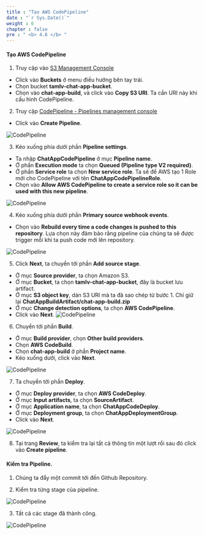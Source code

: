 ```yaml
---
title : "Tạo AWS CodePipeline"
date : "`r Sys.Date()`"
weight : 6
chapter : false
pre : " <b> 4.6 </b> "
---
```


#### Tạo AWS CodePipeline

1. Truy cập vào [S3 Management Console](https://eu-west-2.console.aws.amazon.com/s3/home?region=eu-west-2)
  + Click vào **Buckets** ở menu điều hướng bên tay trái.
  + Chọn bucket **tamlv-chat-app-bucket**.
  + Chọn vào **chat-app-build**, và click vào **Copy S3 URI**. Ta cần URI này khi cấu hình CodePipeline.

2. Truy cập [CodePipeline - Pipelines management console](https://eu-west-2.console.aws.amazon.com/codesuite/codepipeline/pipelines)
  + Click vào **Create Pipeline**.
  
![CodePipeline](https://tamlv.buzz/aws-workshop/images/4.pipeline/026-codepipeline.png)

3. Kéo xuống phía dưới phần **Pipeline settings**.
  + Ta nhập **ChatAppCodePipeline** ở mục **Pipeline name**.
  + Ở phần **Execution mode** ta chọn **Queued (Pipeline type V2 required)**.
  + Ở phần **Service role** ta chọn **New service role**. Ta sẽ để AWS tạo 1 Role mới cho CodePipeline với tên **ChatAppCodePipelineRole**.
  + Chọn vào **Allow AWS CodePipeline to create a service role so it can be used with this new pipeline**.
  
![CodePipeline](https://tamlv.buzz/aws-workshop/images/4.pipeline/027-codepipeline.png)

4. Kéo xuống phía dưới phần **Primary source webhook events**.
  + Chọn vào **Rebuild every time a code changes is pushed to this repository**. Lựa chọn này đảm bảo rằng pipeline của chúng ta sẽ được trigger mỗi khi ta push code mới lên repository.

![CodePipeline](https://tamlv.buzz/aws-workshop/images/4.pipeline/028-codepipeline.png)

5. Click **Next**, ta chuyển tới phần **Add source stage**.
  + Ở mục **Source provider**, ta chọn Amazon S3.
  + Ở mục **Bucket**, ta chọn **tamlv-chat-app-bucket**, đây là bucket lưu artifact.
  + Ở mục **S3 object key**, dán S3 URI mà ta đã sao chép từ bước 1. Chỉ giữ lại **ChatAppBuildArtifact/chat-app-build.zip**
  + Ở mục **Change detection options**, ta chọn **AWS CodePipeline**.
  + Click vào **Next**.
![CodePipeline](https://tamlv.buzz/aws-workshop/images/4.pipeline/029-codepipeline.png)

6. Chuyển tới phần **Build**.
  + Ở mục **Build provider**, chọn **Other build providers**.
  + Chọn **AWS CodeBuild**.
  + Chọn **chat-app-build** ở phần **Project name**.
  + Kéo xuống dưới, click vào **Next**.

![CodePipeline](https://tamlv.buzz/aws-workshop/images/4.pipeline/030-codepipeline.png)

7. Ta chuyển tới phần **Deploy**.
  + Ở mục **Deploy provider**, ta chọn **AWS CodeDeploy**.
  + Ở mục **Input artifacts**, ta chọn **SourceArtifact**.
  + Ở mục **Application name**, ta chọn **ChatAppCodeDeploy**.
  + Ở mục **Deployment group**, ta chọn **ChatAppDeploymentGroup**.
  + Click vào **Next**.

![CodePipeline](https://tamlv.buzz/aws-workshop/images/4.pipeline/031-codepipeline.png)

8. Tại trang **Review**, ta kiểm tra lại tất cả thông tin một lượt rồi sau đó click vào **Create pipeline**.

#### Kiểm tra **Pipeline**.
1. Chúng ta đẩy một commit tới đến Github Repository.

2. Kiểm tra từng stage của pipeline.

![CodePipeline](https://tamlv.buzz/aws-workshop/images/4.pipeline/032-codepipeline.png)

3. Tất cả các stage đã thành công.

![CodePipeline](https://tamlv.buzz/aws-workshop/images/4.pipeline/033-codepipeline.png)